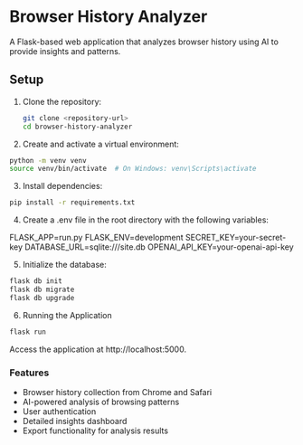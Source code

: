 # Browser History Analyzer

A Flask-based web application that analyzes browser history using AI to provide insights and patterns.

## Setup

1. Clone the repository:
   ```bash
   git clone <repository-url>
   cd browser-history-analyzer
   
2. Create and activate a virtual environment:

```bash
python -m venv venv
source venv/bin/activate  # On Windows: venv\Scripts\activate
```
3. Install dependencies:

```bash
pip install -r requirements.txt
```

4. Create a .env file in the root directory with the following variables:

FLASK_APP=run.py
FLASK_ENV=development
SECRET_KEY=your-secret-key
DATABASE_URL=sqlite:///site.db
OPENAI_API_KEY=your-openai-api-key

5. Initialize the database:

```bash
flask db init
flask db migrate
flask db upgrade
```

6. Running the Application

```bash
flask run
```

Access the application at http://localhost:5000.

### Features
- Browser history collection from Chrome and Safari
- AI-powered analysis of browsing patterns
- User authentication
- Detailed insights dashboard
- Export functionality for analysis results
